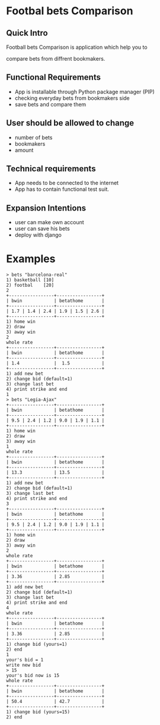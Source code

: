 # Footbal bets Comparison
## Quick Intro

Football bets Comparison is application which help you to 

compare bets from diffrent bookmakers.

## Functional Requirements 

* App is installable through Python package manager (PIP)
* checking everyday bets from bookmakers side
* save bets and compare them
  
## User should be allowed to change

* number of bets
* bookmakers
* amount


## Technical requirements

* App needs to be connected to the internet 
* App has to contain functional test suit. 

## Expansion Intentions

* user can make own account
* user can save his bets
* deploy with django



# Examples
```
> bets "barcelona-real" 
1) basketball [10]
2) footbal    [20]
2
+-----------------+-----------------+
| bwin            | betathome       |
+-----------------+-----------------+
| 1.7 | 1.4 | 2.4 | 1.9 | 1.5 | 2.6 | 
+-----------------+-----------------+
1) home win
2) draw
3) away win
2
whole rate
+-----------------+-----------------+
| bwin            | betathome       |
+-----------------+-----------------+
| 1.4             |  1.5            |
+-----------------+-----------------+
1) add new bet
2) change bid (default=1)
3) change last bet
4) print strike and end
1
> bets "Legia-Ajax" 
+-----------------+-----------------+
| bwin            | betathome       |
+-----------------+-----------------+
| 9.5 | 2.4 | 1.2 | 9.0 | 1.9 | 1.1 | 
+-----------------+-----------------+
1) home win
2) draw
3) away win
1
whole rate
+-----------------+-----------------+
| bwin            | betathome       |
+-----------------+-----------------+
| 13.3            | 13.5            | 
+-----------------+-----------------+
1) add new bet
2) change bid (default=1)
3) change last bet
4) print strike and end
3
+-----------------+-----------------+
| bwin            | betathome       |
+-----------------+-----------------+
| 9.5 | 2.4 | 1.2 | 9.0 | 1.9 | 1.1 | 
+-----------------+-----------------+
1) home win
2) draw
3) away win
2
whole rate
+-----------------+-----------------+
| bwin            | betathome       |
+-----------------+-----------------+
| 3.36            | 2.85            | 
+-----------------+-----------------+
1) add new bet
2) change bid (default=1)
3) change last bet
4) print strike and end
4
whole rate
+-----------------+-----------------+
| bwin            | betathome       |
+-----------------+-----------------+
| 3.36            | 2.85            | 
+-----------------+-----------------+
1) change bid (yours=1)
2) end
1
your's bid = 1
write new bid
> 15
your's bid now is 15
whole rate
+-----------------+-----------------+
| bwin            | betathome       |
+-----------------+-----------------+
| 50.4            | 42.7            | 
+-----------------+-----------------+
1) change bid (yours=15)
2) end
```
  
    
